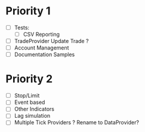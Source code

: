 # Priority 1

- [ ] Tests:
    - [ ] CSV Reporting
- [ ] TradeProvider Update Trade ?
- [ ] Account Management
- [ ] Documentation Samples

# Priority 2

- [ ] Stop/Limit
- [ ] Event based
- [ ] Other Indicators
- [ ] Lag simulation
- [ ] Multiple Tick Providers ? Rename to DataProvider?
